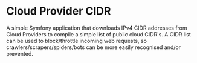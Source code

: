 # Cloud Provider CIDR

A simple Symfony application that downloads IPv4 CIDR addresses from Cloud Providers to compile a simple list of public cloud CIDR's.
A CIDR list can be used to block/throttle incoming web requests, so crawlers/scrapers/spiders/bots can be more easily recognised and/or prevented.

